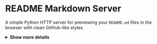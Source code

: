 # README Markdown Server

A simple Python HTTP server for previewing your `README.md` files in the browser with clean GitHub-like styles.

<details>
<summary><strong>Show more details</strong></summary>

---

## Features

- Renders Markdown content styled similar to GitHub
- "Refresh" button to reload the content manually
- Minimal dependencies (`markdown` library)
- Simple startup with one command
- Graceful server shutdown with `Ctrl+C`

---

## Installation

Install the `markdown` library:

```bash
pip install markdown
```

---

## How to Run

Navigate to the folder containing the script:

```bash
cd path/to/your/project
```

Start the server:

```bash
python server_readme.py
```

You will see a message:

```
Serving README_dev.md  at http://localhost:8000
```

Open your browser and go to:

```
http://localhost:8000/
```

The rendered Markdown will appear.

---

## Refreshing

Use the **"Refresh"** button at the top-right corner of the page to reload the latest content from `README_dev.md` without restarting the server.

---

## Stopping the Server

To stop the server, focus the terminal window and press:

```
Ctrl + C
```

The server will shut down gracefully.

---

## Project Structure

```
project/
├── server_readme.py   # Main Python server script
├── README_dev.md      # Working file
├── README.md          # This file
```

---

## Possible Enhancements

- Auto-reload when `README_dev.md` changes
- Inline editing and saving from the browser
- Configurable port and file path via command-line arguments

---

Created to simplify Markdown preview during development.

</details>
